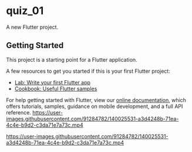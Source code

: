 # quiz_01

A new Flutter project.

## Getting Started

This project is a starting point for a Flutter application.

A few resources to get you started if this is your first Flutter project:

- [Lab: Write your first Flutter app](https://flutter.dev/docs/get-started/codelab)
- [Cookbook: Useful Flutter samples](https://flutter.dev/docs/cookbook)

For help getting started with Flutter, view our
[online documentation](https://flutter.dev/docs), which offers tutorials,
samples, guidance on mobile development, and a full API reference.
https://user-images.githubusercontent.com/91284782/140025531-a3d4248b-71ea-4c4e-b9d2-c3da71e7a73c.mp4


https://user-images.githubusercontent.com/91284782/140025531-a3d4248b-71ea-4c4e-b9d2-c3da71e7a73c.mp4
